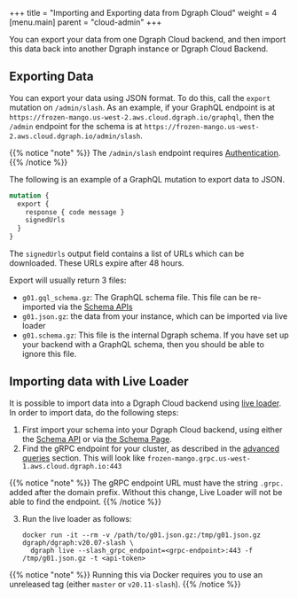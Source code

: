 +++
title = "Importing and Exporting data from Dgraph Cloud"
weight = 4   
[menu.main]
    parent = "cloud-admin"
+++

You can export your data from one Dgraph Cloud backend, and then import this data back into another Dgraph instance or Dgraph Cloud Backend.

## Exporting Data

You can export your data using JSON format. To do this, call the `export` mutation on `/admin/slash`. As an example, if your GraphQL endpoint is at `https://frozen-mango.us-west-2.aws.cloud.dgraph.io/graphql`, then the `/admin` endpoint for the schema is at `https://frozen-mango.us-west-2.aws.cloud.dgraph.io/admin/slash`.

{{% notice "note" %}}
The `/admin/slash` endpoint requires [Authentication](/admin/authentication).
{{% /notice %}}

The following is an example of a GraphQL mutation to export data to JSON.

```graphql
mutation {
  export {
    response { code message }
    signedUrls
  }
}
```

The `signedUrls` output field contains a list of URLs which can be downloaded. These URLs expire after 48 hours.

Export will usually return 3 files:
* `g01.gql_schema.gz`: The GraphQL schema file. This file can be re-imported via the [Schema APIs](/admin/schema)
* `g01.json.gz`: the data from your instance, which can be imported via live loader
* `g01.schema.gz`: This file is the internal Dgraph schema. If you have set up your backend with a GraphQL schema, then you should be able to ignore this file.

## Importing data with Live Loader

It is possible to import data into a Dgraph Cloud backend using [live loader](https://dgraph.io/docs/deploy/#live-loader). In order to import data, do the following steps:

1. First import your schema into your Dgraph Cloud backend, using either the [Schema API](/admin/schema) or via [the Schema Page](https://cloud.dgraph.io/_/schema).
2. Find the gRPC endpoint for your cluster, as described in the [advanced queries](/advanced-queries) section. This will look like `frozen-mango.grpc.us-west-1.aws.cloud.dgraph.io:443`

{{% notice "note" %}}
The gRPC endpoint URL must have the string `.grpc.` added after the domain prefix. Without this change, Live Loader will not be able to find the endpoint.
{{% /notice %}}

3. Run the live loader as follows:

    ```
    docker run -it --rm -v /path/to/g01.json.gz:/tmp/g01.json.gz dgraph/dgraph:v20.07-slash \
      dgraph live --slash_grpc_endpoint=<grpc-endpoint>:443 -f /tmp/g01.json.gz -t <api-token>
    ```

{{% notice "note" %}}
Running this via Docker requires you to use an unreleased tag (either `master` or `v20.11-slash`).
{{% /notice %}}
